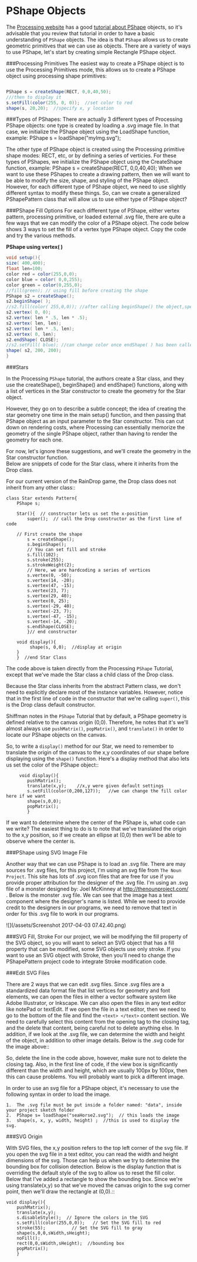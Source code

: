 
# PShape Objects

The [Processing website](https://processing.org/reference/PShape.html) has a good [tutorial about PShape](https://processing.org/tutorials/pshape/) objects, so it's advisable that you
review that tutorial in order to have a basic understanding of `PShape` objects.  The idea is
that `PShape` allows us to create geometric primitives that we can use as objects.  There are 
a variety of ways to use PShape, let's start by creating simple Rectangle PShape object. 

###Processing Primitives
The easiest way to create a PShape object is to use the Processing Primitives mode, this allows us to create a PShape object using processing shape primitives:

```java

PShape s = createShape(RECT, 0,0,40,50);
///then to display it
s.setFill(color(255, 0, 0));  //set color to red
shape(s, 20,20);  //specify x, y location
```

###Types of PShapes:
There are actually 3 different types of Processing PShape objects: one type is created by loading a .svg image file. In that case, we initialize the PShape object using the LoadShape function, example:
PShape s = loadShape("myImg.svg");


The other type of PShape object is created using the Processing primitive shape modes: RECT, etc, or by defining a series of verticies. For these types of PShapes, we initialize the PShape object using the CreateShape function, example:
PShape s = createShape(RECT, 0,0,40,40);
When we want to use these PShapes to create a drawing pattern, then we will want to be able to modify the size, shape, and styling of the PShape object. However, for each different type of PShape object, we need to use slightly different syntax to modify these things. So, can we create a generalized PShapePattern class that will allow us to use either type of PShape object?


###PShape Fill Options
For each different type of PShape, either vertex pattern, processing primitive, or loaded external .svg file, there are quite a few ways that we can modify the color of a PShape object. 
The code below shows 3 ways to set the fill of a vertex type PShape object.  Copy the code and try the various methods.

**PShape using vertex( )**
```java
void setup(){
size( 400,400);
float len=100;
color red = color(255,0,0);
color blue = color( 0,0,255);
color green = color(0,255,0);
//fill(green); // using fill before creating the shape
PShape s2 = createShape();
s2.beginShape( );
//s2.fill(color( 255,0,0)); //after calling beginShape() the object,specify fill using color
s2.vertex( 0, 0);
s2.vertex( len * .5, len * .5);
s2.vertex( len, len);
s2.vertex( len * .5, len);
s2.vertex( 0, len);
s2.endShape( CLOSE);
//s2.setFill( blue); //can change color once endShape( ) has been called
shape( s2, 200, 200);
}
```

###Stars

In the Processing `PShape` tutorial, the authors create a Star class, and they use the createShape(), beginShape()
and endShape() functions, along with a list of vertices in the Star constructor to create the geometry for the
Star object.  

However, they go on to describe a subtle concept; the idea of creating the star geometry one time in
the main setup() function, and then passing that PShape object as an input parameter to the Star constructor.  This 
can cut down on rendering costs, where Processing can essentially memorize the geometry of the single PShape object, 
rather than having to render the geometry for each one.  

For now, let's ignore these suggestions, and we'll create the geometry in the Star constructor function.  
Below are snippets of code for the Star class, where it inherits from the Drop class.  

For our current version of the RainDrop game, the Drop class does not inherit from any other class::

	class Star extends Pattern{  
		PShape s;
		
		Star(){  // constructor lets us set the x-position
			super();  // call the Drop constructor as the first line of code
		
		// First create the shape
			s = createShape();
			s.beginShape();
			// You can set fill and stroke
			s.fill(102);
			s.stroke(255);
			s.strokeWeight(2);
			// Here, we are hardcoding a series of vertices
			s.vertex(0, -50);
			s.vertex(14, -20);
			s.vertex(47, -15);
			s.vertex(23, 7);
			s.vertex(29, 40);
			s.vertex(0, 25);
			s.vertex(-29, 40);
			s.vertex(-23, 7);
			s.vertex(-47, -15);
			s.vertex(-14, -20);
			s.endShape(CLOSE);
			}// end constructor
            
        void display(){
             shape(s, 0,0);  //display at origin
        }
		}  //end Star Class
	
The code above is taken directly from the Processing `PShape` Tutorial, except that we've made the
Star class a child class of the Drop class. 

Because the Star class inherits from the abstract Pattern class, we don't need to explicitly
declare most of the instance variables.  However, notice that in the first line of 
code in the constructor that we're calling ``super()``, this is the Drop class default constructor. 

Shiffman notes in the `PShape` Tutorial that by default, a PShape geometry is defined relative to the canvas origin (0,0). 
Therefore, he notes that it's we'll almost always use ``pushMatrix()``, ``popMatrix()``, and ``translate()`` in order to locate
our PShape objects on the canvas.

So, to write a ``display()`` method for our Star, we need to remember to translate the origin of the canvas
to the x,y coordinates of our shape before displaying using the `shape()` function.  Here's a display method that
also lets us set the color of the PShape object::
```
	 void display(){
		pushMatrix();
		translate(x,y);    //x,y were given default settings
  		s.setFill(color(0,200,127));   //we can change the fill color here if we want
		shape(s,0,0);
		popMatrix();
        }
  ```
  
If we want to determine where the center of the PShape is, what code can we write?
The easiest thing to do is to note that we've translated the origin to the x,y position, so
if we create an ellipse at (0,0) then we'll be able to observe where the center is. 

###PShape using SVG Image File


Another way that we can use PShape is to load an .svg file.  There are may sources for .svg files, for
this project, I'm using an svg file from `The Noun Project`.  This site has lots of .svg icon files
that are free for use if you provide proper attribution for the designer of the .svg file.  I'm using
an .svg file of a monster designed by: Joel McKinney at http://thenounproject.com/ .   Below is the monster .svg file.  We can see that 
the image has a text component where the designer's name is listed.  While we need to provide credit to 
the designers in our programs, we need to remove that text in order for this .svg file to work in our
programs. 

![](/assets/Screenshot 2017-04-03 07.42.40.png)

###SVG Fill, Stroke
For our project, we will be modifying the fill property of the SVG object, so you will want to select an SVG object that has a fill property that can be modified, some SVG objects use only stroke.  If you want to use an SVG object with Stroke, then you'll need to change the PShapePattern project code to integrate Stroke modification code.

 

###Edit SVG Files

There are 2 ways that we can edit .svg files.  Since .svg files are a standardized data format file
that list vertices for geometry and font elements, we can open the files in either a vector software
system like Adobe Illustrator, or Inkscape.  We can also open the files in any text editor like notePad
or textEdit. If we open the file in a text editor, then we need to go to the bottom of the file and 
find the ``<text> </text>`` content section.  We need to carefully select this content from the opening tag
to the closing tag, and the delete that content, being careful not to delete anything else.  In addition,
if we look at the .svg file, we can determine the width and height of the object, in addition to other 
image details.  Below is the .svg code for the image above::



So, delete the <text> </text> line in the code above, however, make sure not to delete the closing </svg> tag. Also, 
in the first line of code, if the view box is significantly different than the width and height, which are usually
100px by 100px, then this can cause problems. You will probably want to pick a different image. 

In order to use an svg file for a PShape object, it's necessary to use the following syntax in 
order to load the image.  

	1.  The .svg file must be put inside a folder named: "data", inside your project sketch folder
	2.  PShape s= loadShape("seaHorse2.svg");  // this loads the image 
	3.  shape(s, x, y, width, height) ;  //this is used to display the svg.
	
###SVG Origin

With SVG files, the x,y position refers to the top left corner of the svg file.  If you open the
svg file in a text editor, you can read the width and height dimensions of the svg.  Those can help us
when we try to determine the bounding box for collision detection.  Below is the display function 
that is overriding the default style of the svg to allow us to reset the fill color.  Below that I've
added a rectangle to show the bounding box.  Since we're using translate(x,y) so that we've moved the 
canvas origin to the svg corner point, then we'll draw the rectangle at (0,0).::

	void display(){
		pushMatrix();
		translate(x,y);
		s.disableStyle();  // Ignore the colors in the SVG
		s.setFill(color(255,0,0));   // Set the SVG fill to red
		stroke(55);          // Set the SVG fill to gray
		shape(s,0,0,sWidth,sHeight);
		noFill();
		rect(0,0,sWidth,sHeight);  //bounding box 
		popMatrix();
		}
		

